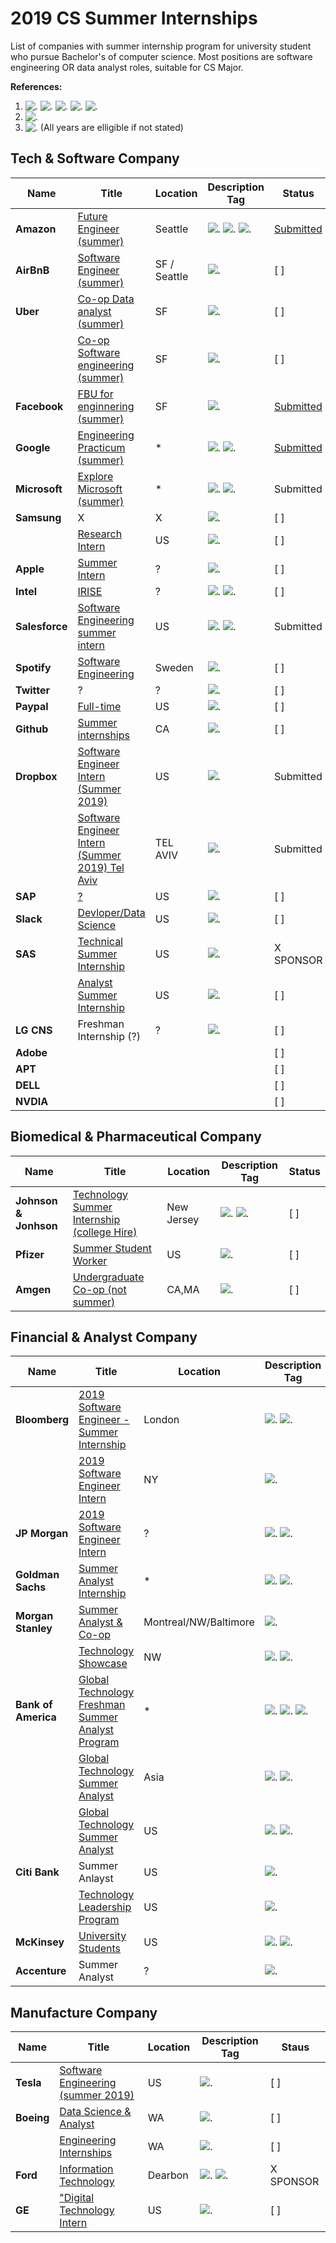 # 2019 CS Summer Internships 

List of companies with summer internship program for university student who pursue Bachelor's of computer science. Most positions are software engineering OR data analyst roles, suitable for CS Major. 
 
**References:**

1. ![.](https://img.shields.io/badge/status-open-brightgreen.svg) ![.](https://img.shields.io/badge/status-close-red.svg) ![.](https://img.shields.io/badge/status-offline-yellow.svg) ![.](https://img.shields.io/badge/status-unknown-lightgrey.svg) ![.](https://img.shields.io/badge/status-permenant%20close-lightgrey.svg) 
2. ![.](https://img.shields.io/badge/duration-X%20week-blue.svg)
3. ![.](https://img.shields.io/badge/eligible-Y1,Y2,Y3,Y4,master-orange.svg) (All years are elligible if not stated)


## Tech & Software Company
| Name | Title | Location | Description Tag | Status |
|---|---|---|---|---|
|**Amazon**| [Future Engineer (summer)](https://www.amazon.jobs/en/landing_pages/amazonfutureengineer) | Seattle | ![.](https://img.shields.io/badge/status-open-brightgreen.svg) ![.](https://img.shields.io/badge/duration-12%20weeks-blue.svg) ![.](https://img.shields.io/badge/eligible-Y1,Y2-orange.svg) |[Submitted](https://www.amazonuniversity.jobs/dashboard)|
|**AirBnB**|[Software Engineer (summer)](https://www.airbnb.com/careers/departments/position/1280332)| SF / Seattle | ![.](https://img.shields.io/badge/status-open-brightgreen.svg) |[ ]|
|**Uber**| [Co-op Data analyst (summer)](https://www.uber.com/ko-US/careers/list/42816/)|SF| ![.](https://img.shields.io/badge/status-open-brightgreen.svg) |[ ]|
| |[Co-op Software engineering (summer)](https://www.uber.com/ko-US/careers/list/41577/)|SF| ![.](https://img.shields.io/badge/status-open-brightgreen.svg)|[ ]|
|**Facebook**| [FBU for enginnering (summer)](https://www.facebook.com/careers/FBUEngineering)|SF|![.](https://img.shields.io/badge/status-close-red.svg)|[Submitted](https://www.facebook.com/careers/program/FBUEngineering/apply/)|
|**Google**| [Engineering Practicum (summer)](https://careers.google.com/jobs#!t=jo&jid=/google/engineering-practicum-intern-summer-2019-1600-amphitheatre-pkwy-mountain-view-ca-4271710018&) |*| ![.](https://img.shields.io/badge/status-close-red.svg) ![.](https://img.shields.io/badge/eligible-Y1,Y2-orange.svg) |[Submitted](https://www.google.com/about/careers/applications/u/0/)|
|**Microsoft**| [Explore Microsoft (summer)](https://careers.microsoft.com/us/en/job/475698/Internship-Opportunities-for-Students-Explore-Microsoft-Internship-Program?rt=university) |*| ![.](https://img.shields.io/badge/status-open-brightgreen.svg) ![.](https://img.shields.io/badge/eligible-Y1,Y2-orange.svg)|Submitted|
|**Samsung**|X|X|![.](https://img.shields.io/badge/status-unknown-lightgrey.svg)|[ ]|
| |[Research Intern](https://www.sra.samsung.com/)|US|![.](https://img.shields.io/badge/status-unknown-lightgrey.svg)|[ ]|
|**Apple**| [Summer Intern](https://www.apple.com/jobs/us/maintenance.html)|?|![.](https://img.shields.io/badge/status-close-red.svg) |[ ]|
|**Intel**| [IRISE](https://www.intel.com/content/www/us/en/support/articles/000022539/programs.html) |?| ![.](https://img.shields.io/badge/status-permenant%20close-lightgrey.svg) ![.](https://img.shields.io/badge/eligible-Y1,Y2-orange.svg)|[ ]|
|**Salesforce**|[Software Engineering summer intern](https://salesforce.wd1.myworkdayjobs.com/en-US/External_Career_Site/job/California---San-Francisco/Summer-2019-Intern---Software-Engineer_JR20371)|US|![.](https://img.shields.io/badge/status-open-brightgreen.svg) ![.](https://img.shields.io/badge/eligible-Y2,Y3,Y4-orange.svg)|Submitted|
|**Spotify**|[Software Engineering](https://www.spotifyjobs.com/job/software-engineering-summer-internship-sweden-o4rx8fwu/)|Sweden|![.](https://img.shields.io/badge/status-open-brightgreen.svg)|[ ]|
|**Twitter**|?|?|![.](https://img.shields.io/badge/status-unknown-lightgrey.svg)|[ ]|
|**Paypal**|[Full-time](https://www.paypal.com/fk/webapps/mpp/jobs/students-and-grads/undergraduate-internships-close)|US|![.](https://img.shields.io/badge/status-open-brightgreen.svg)|[ ]|
|**Github**|[Summer internships](https://github.com/about/careers#internships)|CA|![.](https://img.shields.io/badge/status-close-red.svg)|[ ]|
|**Dropbox**|[Software Engineer Intern (Summer 2019)](https://www.dropbox.com/jobs/listing/1244792)|US|![.](https://img.shields.io/badge/status-open-brightgreen.svg)|Submitted|
| |[Software Engineer Intern (Summer 2019) Tel Aviv](https://www.dropbox.com/jobs/listing/1244792)|TEL AVIV|![.](https://img.shields.io/badge/status-open-brightgreen.svg)|Submitted|
|**SAP**|[?](https://www.sap.com/about/careers/university-programs.html)|US|![.](https://img.shields.io/badge/status-unknown-lightgrey.svg)|[ ]|
|**Slack**|[Devloper/Data Science](https://slack.com/careers/university-recruiting#openings)|US|![.](https://img.shields.io/badge/status-open-brightgreen.svg)|[ ]|
|**SAS**|[Technical Summer Internship](https://careers-sas.icims.com/jobs/14937/technical-internship-summer-2019---software-development/job?hub=9)|US|![.](https://img.shields.io/badge/status-unknown-lightgrey.svg)|X SPONSOR|
| |[Analyst Summer Internship](https://careers-sas.icims.com/jobs/14946/analytical-summer-intern-program-2019/job?hub=9&mobile=false&width=1180&height=500&bga=true&needsRedirect=false&jan1offset=-300&jun1offset=-240)|US|![.](https://img.shields.io/badge/status-unknown-lightgrey.svg)|[ ]|
|**LG CNS**|Freshman Internship (?)|?|![.](https://img.shields.io/badge/status-unknown-lightgrey.svg)|[ ]|
|**Adobe**||||[ ]|
|**APT**||||[ ]|
|**DELL**||||[ ]|
|**NVDIA**||||[ ]|

## Biomedical & Pharmaceutical Company
| Name | Title | Location | Description Tag | Status |
|---|---|---|---|---|
|**Johnson & Jonhson**|[Technology Summer Internship (college Hire)](https://jobs.jnj.com/jobs/7066180716?lang=en-us)|New Jersey|![.](https://img.shields.io/badge/status-close-red.svg) ![.](https://img.shields.io/badge/eligible-Y2,Y3,Y4-orange.svg) |[ ]|
|**Pfizer**|[Summer Student Worker](http://www.pfizer.com/careers/en/us-summer-student-worker-program)|US|![.](https://img.shields.io/badge/status-close-red.svg)|[ ]|
|**Amgen**|[Undergraduate Co-op (not summer)](https://careers.amgen.com/our-opportunities/internships-co-ops/#toggle-id-2)|CA,MA|![.](https://img.shields.io/badge/status-open-brightgreen.svg)|[ ]|

## Financial & Analyst Company
| Name | Title | Location | Description Tag | Status |
|---|---|---|---|---|
|**Bloomberg**|[2019 Software Engineer - Summer Internship](https://careers.bloomberg.com/job/detail/70146)|London|![.](https://img.shields.io/badge/status-open-brightgreen.svg) ![.](https://img.shields.io/badge/eligible-Y2,Y3,Y4-orange.svg) |[ ]|
| |[2019 Software Engineer Intern](https://careers.bloomberg.com/job/detail/68834?el=Internships)|NY|![.](https://img.shields.io/badge/status-open-brightgreen.svg)|[ ]|
|**JP Morgan**|[2019 Software Engineer Intern](https://careers.jpmorgan.com/careers/US/en/programs/freshman-experience)|?|![.](https://img.shields.io/badge/status-close-red.svg) ![.](https://img.shields.io/badge/eligible-Y1-orange.svg)|Submitted|
|**Goldman Sachs**|[Summer Analyst Internship](https://www.goldmansachs.com/careers/students/programs/americas/summer-analyst.html) |*| ![.](https://img.shields.io/badge/status-open-brightgreen.svg) ![.](https://img.shields.io/badge/eligible-Y2-orange.svg)|[ ]|
|**Morgan Stanley**|[Summer Analyst & Co-op](https://www.morganstanley.com/people-opportunities/students-graduates/programs/technology/spring-summer-fall-co-op-north-america/)|Montreal/NW/Baltimore| ![.](https://img.shields.io/badge/status-open-brightgreen.svg)|[ ]|
| |[Technology Showcase](https://www.morganstanley.com/people-opportunities/students-graduates/programs/technology/technology-showcase-north-america/)|NW| ![.](https://img.shields.io/badge/status-open-brightgreen.svg) ![.](https://img.shields.io/badge/eligible-Y1,Y2,Y3-orange.svg) |[ ]|
|**Bank of America**| [Global Technology Freshman Summer Analyst Program](https://bankcampuscareers.tal.net/vx/brand-4/candidate/so/pm/1/pl/1/opp/2549-2019-Global-Technology-Freshman-Summer-Analyst-Program/en-GB)|*|![.](https://img.shields.io/badge/status-open-brightgreen.svg) ![.](https://img.shields.io/badge/duration-10%20weeks-blue.svg) ![.](https://img.shields.io/badge/eligible-Y1,Y2-orange.svg)|[ ]|
| |[Global Technology Summer Analyst](https://campus.bankofamerica.com/careers/Global-Technology-Summer-Analyst-Program-APAC.html) |Asia|![.](https://img.shields.io/badge/status-close-red.svg) ![.](https://img.shields.io/badge/eligible-Y2,Y3,Y4-orange.svg) |[ ]|
| |[Global Technology Summer Analyst](https://campus.bankofamerica.com/careers/Global-Technology-Summer-Analyst-Program-US.html) |US|![.](https://img.shields.io/badge/status-open-brightgreen.svg) ![.](https://img.shields.io/badge/eligible-Y2,Y3,Y4-orange.svg)|[ ]|
|**Citi Bank**|Summer Anlayst|US|![.](https://img.shields.io/badge/eligible-Y4,Y5-orange.svg) |[ ]|
| |[Technology Leadership Program](http://www.citigroup.com/citigroup/careers/technologyleadershipprogram/index.htm)|US|![.](https://img.shields.io/badge/status-open-brightgreen.svg)|[ ]|
|**McKinsey**|[University Students](https://www.mckinsey.com/careers/search-jobs#?query=%22University%20Students%22)|US|![.](https://img.shields.io/badge/status-close-red.svg) ![.](https://img.shields.io/badge/eligible-master-orange.svg)|[ ]|
|**Accenture**|Summer Analyst|?|![.](https://img.shields.io/badge/status-offline-yellow.svg) |[ ]|

## Manufacture Company
| Name | Title | Location | Description Tag | Staus |
|---|---|---|---|---|
|**Tesla**|[Software Engineering (summer 2019)](https://www.tesla.com/careers/job/software-engineering-backendfrontendui-internship-co-opsummer2019-37973)|US|![.](https://img.shields.io/badge/status-open-brightgreen.svg)|[ ]|
|**Boeing**|[Data Science & Analyst](https://jobs.boeing.com/search-jobs/summer%202019/185/1)|WA|![.](https://img.shields.io/badge/status-open-brightgreen.svg)|[ ]|
| |[Engineering Internships](https://jobs.boeing.com/search-jobs/summer%202019/185/1)|WA|![.](https://img.shields.io/badge/status-open-brightgreen.svg)|[ ]|
|**Ford**|[Information Technology](https://sjobs.brassring.com/TGnewUI/Search/home/HomeWithPreLoad?partnerid=25385&siteid=5311&PageType=searchResults&SearchType=linkquery&LinkID=3974233#jobDetails=429288_5311)|Dearbon|![.](https://img.shields.io/badge/status-open-brightgreen.svg) ![.](https://img.shields.io/badge/eligible-Y1-orange.svg)|X SPONSOR|
|**GE**|["Digital Technology Intern](https://talent.gecareers.com/digital/position/digital-technology-intern-united-states)|US|![.](https://img.shields.io/badge/status-open-brightgreen.svg)|[ ]|

